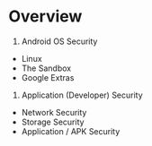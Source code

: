 # Overview

1. Android OS Security
  - Linux
  - The Sandbox
  - Google Extras
1. Application (Developer) Security
  - Network Security
  - Storage Security
  - Application / APK Security
